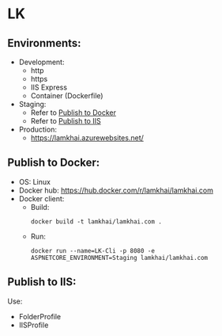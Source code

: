 # LK

## Environments:
- Development:
  - http
  - https
  - IIS Express
  - Container (Dockerfile)
- Staging:
  - Refer to [Publish to Docker](#publish-to-docker)
  - Refer to [Publish to IIS](#publish-to-iis)
- Production:
  - https://lamkhai.azurewebsites.net/

## Publish to Docker:
- OS: Linux
- Docker hub: https://hub.docker.com/r/lamkhai/lamkhai.com
- Docker client:
  - Build:
	```
	docker build -t lamkhai/lamkhai.com .
	```
  - Run:
	```
	docker run --name=LK-Cli -p 8080 -e ASPNETCORE_ENVIRONMENT=Staging lamkhai/lamkhai.com
	```

## Publish to IIS:
Use:
- FolderProfile
- IISProfile
